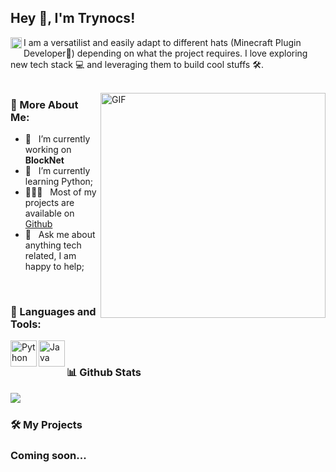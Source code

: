 ## Hey 👋, I'm Trynocs!
<a href='<https://discord.com/users/725785647834464368>'><img align='left' src="https://img.icons8.com/?size=512&id=30998&format=png" height='18px'/></a>

I am a versatilist and easily adapt to different hats (Minecraft Plugin Developer📱) depending on what the project requires. I love exploring new tech stack 💻 and leveraging them to build cool stuffs 🛠️. 
<br/>
<br/>

<img align="right" alt="GIF" src="https://raw.githubusercontent.com/rahul-jha98/rahul-jha98/main/techstack.gif" width="360px"/>
  
### 🧐 More About Me:

- 🔭 &nbsp; I’m currently working on **BlockNet**
- 🌱 &nbsp; I’m currently learning Python; 
- 👨🏻‍💻 &nbsp; Most of my projects are available on [Github](https://github.com/trynocs?tab=repositories)
- 💬 &nbsp; Ask me about anything tech related, I am happy to help;

<br>

### 🔨 Languages and Tools:
<a href="https://www.python.org" target="_blank"><img align="left" alt="Python" height ="42px" src="https://raw.githubusercontent.com/rahul-jha98/github_readme_icons/main/language_and_tools/square/python/python.svg"></a>
<a href="https://www.java.com" target="_blank"><img align="left" alt="Java" height ="42px" src="https://raw.githubusercontent.com/rahul-jha98/github_readme_icons/main/language_and_tools/square/java/java.svg"></a>
<br>


### 📊 Github Stats
<img align="left" src="https://stats-vpcks9055-trynocs-projects.vercel.app/api?username=trynocs&show_icons=true&hide_border=true"/>
  
</a>

<br>

### 🛠️ My Projects
### Coming soon...
